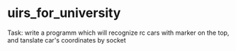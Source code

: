 # uirs_for_university
Task: write a programm which will recognize rc cars with marker on the top, and tanslate car's coordinates by socket
